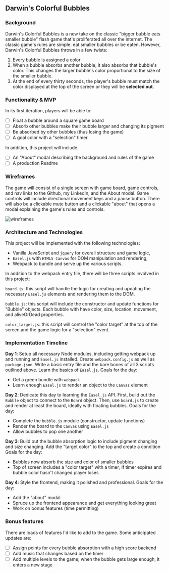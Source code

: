 ## Darwin's Colorful Bubbles

### Background

Darwin's Colorful Bubbles is a new take on the classic "bigger bubble eats smaller bubble" flash game that's proliferated all over the internet. The classic game's rules are simple: eat smaller bubbles or be eaten. However, Darwin's Colorful Bubbles throws in a few twists:

1) Every bubble is assigned a color
2) When a bubble absorbs another bubble, it also absorbs that bubble's color. This changes the larger bubble's color proportional to the size of the smaller bubble.
3) At the end of every thirty seconds, the player's bubble must match the color displayed at the top of the screen or they will be **selected out**.

### Functionality & MVP  

In its first iteration, players will be able to:

- [ ] Float a bubble around a square game board
- [ ] Absorb other bubbles make their bubble larger and changing its pigment
- [ ] Be absorbed by other bubbles (thus losing the game)
- [ ] A goal color with a "selection" timer

In addition, this project will include:

- [ ] An "About" modal describing the background and rules of the game
- [ ] A production Readme

### Wireframes

The game will consist of a single screen with game board, game controls, and nav links to the Github, my LinkedIn,
and the About modal.  Game controls will include directional movement keys and a pause button. There will also be a clickable mute button and a clickable "about" that opens a modal explaining the game's rules and controls.

![wireframes](https://drive.google.com/open?id=0B5y0fyPv51Nud1RMSm9SVDVUUEE)

### Architecture and Technologies

This project will be implemented with the following technologies:

- Vanilla JavaScript and `jquery` for overall structure and game logic,
- `Easel.js` with `HTML5 Canvas` for DOM manipulation and rendering,
- Webpack to bundle and serve up the various scripts.

In addition to the webpack entry file, there will be three scripts involved in this project:

`board.js`: this script will handle the logic for creating and updating the necessary `Easel.js` elements and rendering them to the DOM.

`bubble.js`: this script will include the constructor and update functions for "Bubble" objects. Each bubble with have color, size, location, movement, and aliveOrDead properties.

`color_target.js`: this script will control the "color target" at the top of the screen and the game logic for a "selection" event.

### Implementation Timeline

**Day 1**: Setup all necessary Node modules, including getting webpack up and running and `Easel.js` installed.  Create `webpack.config.js` as well as `package.json`.  Write a basic entry file and the bare bones of all 3 scripts outlined above.  Learn the basics of `Easel.js`.  Goals for the day:

- Get a green bundle with `webpack`
- Learn enough `Easel.js` to render an object to the `Canvas` element

**Day 2**: Dedicate this day to learning the `Easel.js` API.  First, build out the `Bubble` object to connect to the `Board` object.  Then, use `board.js` to create and render at least the board, ideally with floating bubbles. Goals for the day:

- Complete the `bubble.js` module (constructor, update functions)
- Render the board to the `Canvas` using `Easel.js`
- Allow bubbles to pop one another

**Day 3**: Build out the bubble absorption logic to include pigment changing and size changing. Add the "target color" to the top and create a condition  Goals for the day:

- Bubbles now absorb the size and color of smaller bubbles
- Top of screen includes a "color target" with a timer; if timer expires and bubble color hasn't changed player loses


**Day 4**: Style the frontend, making it polished and professional.  Goals for the day:

- Add the "about" modal
- Spruce up the frontend appearance and get everything looking great
- Work on bonus features (time permitting)


### Bonus features

There are loads of features I'd like to add to the game.  Some anticipated updates are:

- [ ] Assign points for every bubble absorption with a high score backend
- [ ] Add music that changes based on the timer
- [ ] Add multiple levels to the game; when the bubble gets large enough, it enters a new stage
